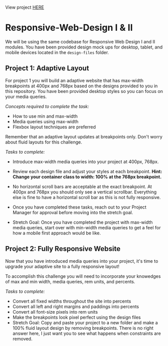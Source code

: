 View project [HERE](https://htmlpreview.github.io/?https://github.com/TheDeterminator/Responsive-Web-Design/blob/master/index.html)
# Responsive-Web-Design I & II

We will be using the same codebase for Responsive Web Design I and II modules.  You have been provided design mock ups for desktop, tablet, and mobile devices located in the `design-files` folder.  

## Project 1: Adaptive Layout

For project 1 you will build an adaptive website that has max-width breakpoints at 400px and 768px based on the designs provided to you in this repository.  You have been provided desktop styles so you can focus on your media queries.

*Concepts required to complete the task:*
* How to use min and max-width
* Media queries using max-width
* Flexbox layout techniques are preferred

Remember that an adaptive layout updates at breakpoints only.  Don't worry about fluid layouts for this challenge.

*Tasks to complete:*
* Introduce max-width media queries into your project at 400px, 768px.  
* Review each design file and adjust your styles at each breakpoint. **Hint: Change your container class to width: 100% at the 768px breakpoint.**
* No horizontal scroll bars are acceptable at the exact breakpoint.  At 400px and 768px you should only see a vertical scrollbar.  Everything else is fine to have a horizontal scroll bar as this is not fully responsive.

* Once you have completed these tasks, reach out to your Project Manager for approval before moving into the stretch goal.

* Stretch Goal: Once you have completed the project with max-width media queries, start over with min-width media queries to get a feel for how a mobile first approach would be like.


## Project 2: Fully Responsive Website

Now that you have introduced media queries into your project, it's time to upgrade your adaptive site to a fully responsive layout!  

To accomplish this challenge you will need to incorporate your knowedges of max and min width, media queries, rem units, and percents.

*Tasks to complete:*
* Convert all fixed widths throughout the site into percents
* Convert all left and right margins and paddings into percents
* Convert all font-size pixels into rem units
* Make the breakpoints look pixel perfect using the design files
* Stretch Goal: Copy and paste your project to a new folder and make a 100% fluid layout design by removing breakpoints.  There is no right answer here, I just want you to see what happens when constraints are removed.


